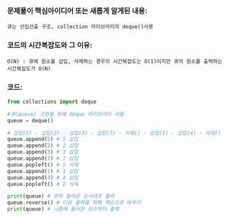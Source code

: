 
### 문제풀이 핵심아이디어 또는 새롭게 알게된 내용: 
    큐는 선입선출 구조, collection 라이브러리의 deque()사용
    
### 코드의 시간복잡도와 그 이유:
    O(N) : 큐에 원소를 삽입, 삭제하는 경우의 시간복잡도는 O(1)이지만 큐의 원소를 출력하는 시간복잡도가 O(N)


### 코드:
```python
from collections import deque

#큐(queue) 구현을 위해 deque 라이브러리 사용
queue = deque()

# 삽입(5) - 삽입(2) - 삽입(3) - 삽입(7) - 삭제() - 삽입(1) - 삽입(4) - 삭제()
queue.append(5) # 5 삽입
queue.append(2) # 2 삽입
queue.append(3) # 3 삽입
queue.append(7) # 7 삽입
queue.popleft() # 5 삭제
queue.append(1) # 1 삽입
queue.append(4) # 4 삽입
queue.popleft() # 2 삭제

print(queue) # 먼저 들어온 순서대로 출력
queue.reverse() # 다음 출력을 위해 역순으로 바꾸기
print(queue) # 나중에 들어온 원소부터 출력
```
